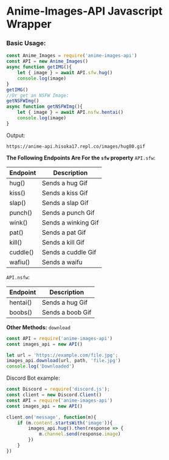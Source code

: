 # Anime-Images-API Javascript Wrapper

### Basic Usage:
```js
const Anime_Images = require('anime-images-api')
const API = new Anime_Images()
async function getIMG(){
    let { image } = await API.sfw.hug()
    console.log(image)
}
getIMG()
//Or get an NSFW Image:
getNSFWImg()
async function getNSFWImg(){
    let { image } = await API.nsfw.hentai()
    console.log(image)
}
```
Output:
```
https://anime-api.hisoka17.repl.co/images/hug80.gif
```
**The Following Endpoints Are For the `sfw` property**
`API.sfw`:

| Endpoint | Description         |
|----------|---------------------|
| hug()    | Sends a hug Gif     |
| kiss()   | Sends a kiss Gif    |
| slap()   | Sends a slap Gif    |
| punch()  | Sends a punch Gif   |
| wink()   | Sends a winking Gif |
| pat()    | Sends a pat Gif     |
| kill()   | Sends a kill Gif    |
| cuddle() | Sends a cuddle Gif  |
| wafiu()  | Sends a waifu       |

`API.nsfw`:

| Endpoint | Description         |
|----------|---------------------|
| hentai() | Sends a hug Gif     |
| boobs()  | Sends a boob Gif    |



**Other Methods:**
`download`

```js
const API = require('anime-images-api')
const images_api = new API() 

let url = 'https://example.com/file.jpg';
images_api.download(url, path, 'file.jpg')
console.log('Downloaded')

```

Discord Bot example:
```js
const Discord = require('discord.js');
const client = new Discord.Client()
const API = require('anime-images-api')
const images_api = new API() 

client.on('message', function(m){
    if (m.content.startsWith('image')){
        images_api.hug().then(response => {
            m.channel.send(response.image)
        }) 
    }
})
```




